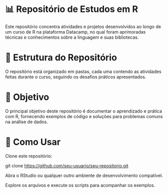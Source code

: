 # 📊 Repositório de Estudos em R

Este repositório concentra atividades e projetos desenvolvidos ao longo de um curso de R na plataforma Datacamp, no qual foram aprimoradas técnicas e conhecimentos sobre a linguagem e suas bibliotecas.

# 📂 Estrutura do Repositório

O repositório está organizado em pastas, cada uma contendo as atividades feitas durante o curso, seguindo os desafios práticos apresentados.

# 📌 Objetivo

O principal objetivo deste repositório é documentar o aprendizado e prática com R, fornecendo exemplos de código e soluções para problemas comuns na análise de dados.

# 🚀 Como Usar

Clone este repositório:

git clone https://github.com/seu-usuario/seu-repositorio.git

Abra o RStudio ou qualquer outro ambiente de desenvolvimento compatível.

Explore os arquivos e execute os scripts para acompanhar os exemplos.
